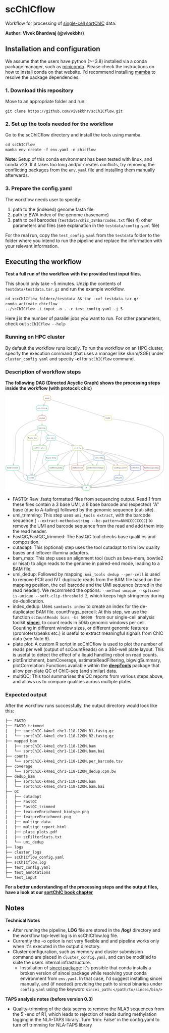 # scChICflow

Workflow for processing of [single-cell sortChIC](https://www.ncbi.nlm.nih.gov/pmc/articles/PMC9925381/) data.

**Author: Vivek Bhardwaj (@vivekbhr)**

## Installation and configuration

We assume that the users have python (>=3.8) installed via a conda package manager, such as [miniconda](https://docs.conda.io/en/latest/miniconda.html). Please check the instructions on how to install conda on that website. I'd recommend installing [mamba](https://anaconda.org/conda-forge/mamba) to resolve the package dependencies.


### 1. Download this repository

Move to an appropriate folder and run:

```
git clone https://github.com/vivekbhr/scChICflow.git
```

### 2. Set up the tools needed for the workflow

Go to the scChICflow directory and install the tools using mamba.

```
cd scChICflow
mamba env create -f env.yaml -n chicflow
```

**Note:** Setup of this conda environment has been tested with linux, and conda v23. If it takes too long and/or creates conflicts, try removing the conflicting packages from the `env.yaml` file and installing them manually afterwards.


### 3. Prepare the config.yaml

The workflow needs user to specify:

  1) path to the (indexed) genome fasta file
  2) path to BWA index of the genome (basename)
  3) path to  cell barcodes (`testdata/chic_384barcodes.txt` file)
	4) other parameters and files (see explanation in the `testdata/config.yaml` file)

For the real run, copy the `test_config.yaml` from the `testdata` folder to the folder where you intend to run the pipeline and replace the information with your relevant information.


## Executing the workflow

**Test a full run of the workflow with the provided test input files.**

This should only take ~5 minutes. Unzip the contents of `testdata/testdata.tar.gz` and run the example workflow.

```
cd <scChICflow_folder>/testdata && tar -xvf testdata.tar.gz
conda activate chicflow
../scChICflow -i input -o . -c test_config.yaml -j 5
```

Here **j** is the number of parallel jobs you want to run. For other parameters, check out `scChICflow --help`

### Running on HPC cluster

By default the workflow runs locally. To run the workflow on an HPC cluster, specify the execution command (that uses a manager like slurm/SGE) under `cluster_config.yaml` and specity **-cl** for `scChICflow` command.


### Description of workflow steps

**The following DAG (Directed Acyclic Graph) shows the processing steps inside the workflow (with protocol: chic)**

![DAG](./testdata/chic_dag.png)

 - FASTQ: Raw .fastq formatted files from sequencing output. Read 1 from these files contain a 3 base UMI, a 8 base barcode and (expected) "A" base (due to A-tailing) followed by the genomic sequence (cut-site).
 - umi_trimming: This step uses `umi_tools extract`, with the barcode sequence ( `--extract-method=string --bc-pattern=NNNCCCCCCCC`) to remove the UMI and barcode sequence from the read and add them into the read header.
 - FastQC/FastQC_trimmed: The FastQC tool checks base qualities and composition.
 - cutadapt: This (optional) step uses the tool cutadapt to trim low quality bases and leftover illumina adapters.
 - bam_map: This step uses an alignment tool (such as bwa-mem, bowtie2 or hisat) to align reads to the genome in paired-end mode, leading to a BAM file.
 - umi_dedup: Followed by mapping, `umi_tools dedup --per-cell` is used to remove PCR and IVT duplicate reads from the BAM file based on the mapping position, the cell barcode and the UMI sequence (stored in the read header). We recommend the options: `--method unique --spliced-is-unique --soft-clip-threshold 2`, which keeps high stringency during de-duplication.
 - index_dedup: Uses `samtools index` to create an index for the de-duplicated BAM file.
countFrags_percell: At this step, we use the function `scCountReads bins -bs 50000 ` from our single-cell analysis toolkit [**sincei**](https://sincei.readthedocs.io/en/latest/), to count reads in 50kb genomic windows per cell. Counting in different window sizes, or different genomic features (promoters/peaks etc.) is useful to extract meaningful signals from ChIC data (see Note 9).
 - plate plot: A custom R script in scChICflow is used to plot the number of reads per well (output of scCountReads) on a 384-well plate layout. This is useful to detect the effect of a liquid handling robot on read counts.
 - plotEnrichment, bamCoverage, estimateReadFiltering, bigwigSummary, plotCorrelation: Functions available within the [**deepTools**](https://deeptools.readthedocs.io/en/develop/) package that allow per-plate QC of ChIC-seq (and similar) data.
 - multiQC: This tool summarises the QC reports from various steps above, and allows us to compare qualities across multiple plates.


### Expected output

After the workflow runs successfully, the output directory would look like this:

```
├── FASTQ
├── FASTQ_trimmed
│   ├── sortChIC-k4me1_chr1-118-120M_R1.fastq.gz
│   └── sortChIC-k4me1_chr1-118-120M_R2.fastq.gz
├── mapped_bam
│   ├── sortChIC-k4me1_chr1-118-120M.bam
│   └── sortChIC-k4me1_chr1-118-120M.bam.bai
├── counts
│   └── sortChIC-k4me1_chr1-118-120M.per_barcode.tsv
├── coverage
│   └── sortChIC-k4me1_chr1-118-120M_dedup.cpm.bw
├── dedup_bam
│   ├── sortChIC-k4me1_chr1-118-120M.bam
│   └── sortChIC-k4me1_chr1-118-120M.bam.bai
├── QC
│   ├── cutadapt
│   ├── FastQC
│   ├── FastQC_trimmed
│   ├── featureEnrichment_biotype.png
│   ├── featureEnrichment.png
│   ├── multiqc_data
│   ├── multiqc_report.html
│   ├── plate_plots.pdf
│   ├── scFilterStats.txt
│   └── umi_dedup
├── logs
├── cluster_logs
├── scChICflow_config.yaml
├── scChICflow.log
├── test_config.yaml
├── test_annotations
└── test_input

```

**For a better understanding of the processing steps and the output files, have a look at our [sortChIC book chapter]()**

## Notes

**Technical Notes**

  - After running the pipeline, **LOG** file are stored in the **<output>/log/** directory and the workflow top-level log is in scChICflow.log file.
  - Currently the -o option is not very flexible and and pipeline works only when it's executed in the output directory.
  - Cluster configuration, such as memory and cluster submission command are placed in `cluster_config.yaml`, and can be modified to suite the users internal infrastructure.
	- Installation of [sincei package](https://sincei.readthedocs.io/en/latest/): it's possible that conda installs a broken version of sincei package while resolving your conda environment from `env.yaml`. In that case, I'd suggest installing sincei manually, and (if needed) providing the path to sincei binaries under `config.yaml` using the keyword `sincei_path:</path/to/sincei/bin/>`


**TAPS analysis notes (before version 0.3)**
  - Quality-trimming of the data seems to remove the NLA3 sequences from the 5'-end of R1, which leads to
    rejection of reads during methylation tagging in the NLA-TAPS library. Turn 'trim: False' in the config.yaml to
    turn off trimming for NLA-TAPS library
